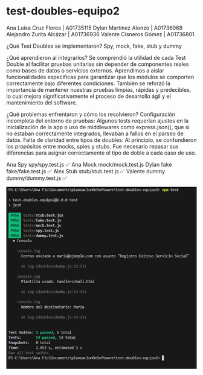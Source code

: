 # test-doubles-equipo2
Ana Luisa Cruz Flores | A01735115
Dylan Martínez Alonzo | A01736968
Alejandro Zurita Alcázar | A01736936
Valente Cisneros Gómez | A01736801


¿Qué Test Doubles se implementaron?
Spy, mock, fake, stub y dummy

¿Qué aprendieron al integrarlos?
Se comprendió la utilidad de cada Test Double al facilitar pruebas unitarias sin depender de componentes reales como bases de datos o servicios externos.
Aprendimos a aislar funcionalidades específicas para garantizar que los módulos se comporten correctamente bajo diferentes condiciones.
También se reforzó la importancia de mantener nuestras pruebas limpias, rápidas y predecibles, lo cual mejora significativamente el proceso de desarrollo ágil y el mantenimiento del software.

¿Qué problemas enfrentaron y cómo los resolvieron?
Configuración incompleta del entorno de pruebas: Algunos tests requerían ajustes en la inicialización de la app o uso de middlewares como express.json(), que si no estaban correctamente integrados, llevaban a fallos en el parseo de datos.
Falta de claridad entre tipos de doubles: Al principio, se confundieron los propósitos entre mocks, spies y stubs. Fue necesario repasar sus diferencias para asignar correctamente el tipo de doble a cada caso de uso.


Ana	Spy	spy/spy.test.js	✅
Ana Mock mock/mock.test.js
Dylan fake fake/fake.test.js ✅
Alex Stub	stub/stub.test.js	✅
Valente	dummy	dummy/dummy.test.js	✅

![Evidencia de pruebas](./fotoPruebas.png)
